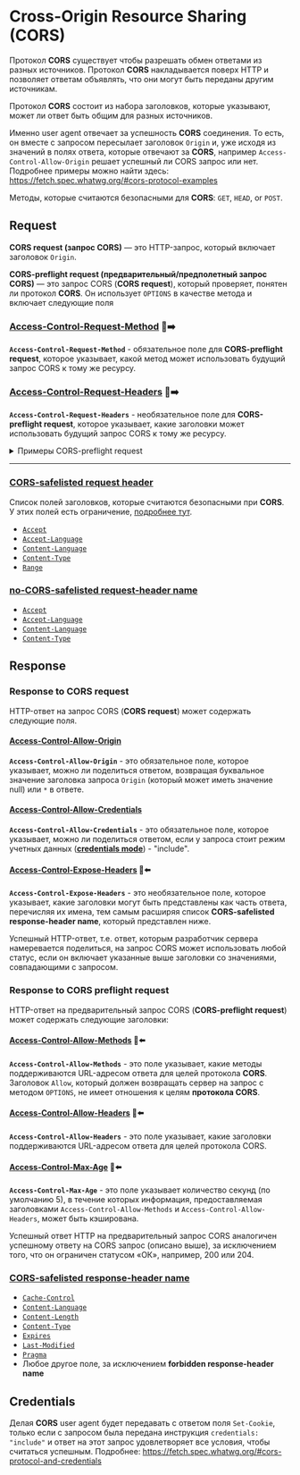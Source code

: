 # Cross-Origin Resource Sharing (CORS)

Протокол **CORS** существует чтобы разрешать обмен ответами из разных источников. Протокол **CORS** накладывается поверх HTTP и позволяет ответам объявлять, что они могут быть переданы другим источникам.

Протокол **CORS** состоит из набора заголовков, которые указывают, может ли ответ быть общим для разных источников.

Именно user agent отвечает за успешность **CORS** соединения. То есть, он вместе с запросом пересылает заголовок `Origin` и, уже исходя из значений в полях ответа, которые отвечают за **CORS**, например `Access-Control-Allow-Origin` решает успешный ли CORS запрос или нет.
Подробнее примеры можно найти здесь: https://fetch.spec.whatwg.org/#cors-protocol-examples

Методы, которые считаются безопасными для **CORS**: `GET`, `HEAD`, or `POST`.

## Request

**CORS request (запрос CORS)** — это HTTP-запрос, который включает заголовок `Origin`.

**CORS-preflight request (предварительный/предполетный запрос CORS)** — это запрос CORS (**CORS request**), который проверяет, понятен ли протокол **CORS**. Он использует `OPTIONS` в качестве метода и включает следующие поля

### [Access-Control-Request-Method](https://fetch.spec.whatwg.org/#http-access-control-request-method) 🎩➡️

**`Access-Control-Request-Method`** - обязательное поле для **CORS-preflight request**, которое указывает, какой метод может использовать будущий запрос CORS к тому же ресурсу.

### [Access-Control-Request-Headers](https://fetch.spec.whatwg.org/#http-access-control-request-method) 🎩➡️

**`Access-Control-Request-Headers`** - необязательное поле для **CORS-preflight request**, которое указывает, какие заголовки может использовать будущий запрос CORS к тому же ресурсу.

<details>
<summary>Примеры CORS-preflight request</summary>

<p>

![youtube.com - CORS preflight request example](../assets/cors/cors-preflight-request-youtube.png)

![binance.com - CORS preflight request example](../assets/cors/cors-preflight-request-binance.png)


</p>

</details>

___

### [CORS-safelisted request header](https://fetch.spec.whatwg.org/#cors-safelisted-request-header)

Список полей заголовков, которые считаются безопасными при **CORS**. У этих полей есть ограничение, [подробнее тут](https://fetch.spec.whatwg.org/#cors-safelisted-request-header).

- [`Accept`](https://www.rfc-editor.org/rfc/rfc9110#section-12.5.1)
- [`Accept-Language`](https://www.rfc-editor.org/rfc/rfc9110#section-12.5.4)
- [`Content-Language`](https://www.rfc-editor.org/rfc/rfc9110#section-8.5)
- [`Content-Type`](https://www.rfc-editor.org/rfc/rfc9110#section-8.3)
- [`Range`](https://www.rfc-editor.org/rfc/rfc9110#section-14.2)

### [no-CORS-safelisted request-header name](https://fetch.spec.whatwg.org/#no-cors-safelisted-request-header-name)

- [`Accept`](https://www.rfc-editor.org/rfc/rfc9110#section-12.5.1)
- [`Accept-Language`](https://www.rfc-editor.org/rfc/rfc9110#section-12.5.4)
- [`Content-Language`](https://www.rfc-editor.org/rfc/rfc9110#section-8.5)
- [`Content-Type`](https://www.rfc-editor.org/rfc/rfc9110#section-8.3)


## Response

### Response to CORS request

HTTP-ответ на запрос CORS (**CORS request**) может содержать следующие поля.

#### [Access-Control-Allow-Origin](https://fetch.spec.whatwg.org/#http-access-control-allow-origin)
**`Access-Control-Allow-Origin`** - это обязательное поле, которое указывает, можно ли поделиться ответом, возвращая буквальное значение заголовка запроса `Origin` (который может иметь значение null) или `*` в ответе.

#### [Access-Control-Allow-Credentials](https://fetch.spec.whatwg.org/#http-access-control-allow-credentials)
**`Access-Control-Allow-Credentials`** - это обязательное поле, которое указывает, можно ли поделиться ответом, если у запроса стоит режим учетных данных ([**credentials mode**](https://fetch.spec.whatwg.org/#concept-request-credentials-mode)) - "include".

#### [Access-Control-Expose-Headers](https://fetch.spec.whatwg.org/#http-access-control-expose-headers) 🎩⬅️
**`Access-Control-Expose-Headers`** - это необязательное поле, которое указывает, какие заголовки могут быть представлены как часть ответа, перечисляя их имена, тем самым расширяя список **CORS-safelisted response-header name**, который представлен ниже.


Успешный HTTP-ответ, т.е. ответ, которым разработчик сервера намеревается поделиться, на запрос CORS может использовать любой статус, если он включает указанные выше заголовки со значениями, совпадающими с запросом.


### Response to CORS preflight request

HTTP-ответ на предварительный запрос CORS (**CORS-preflight request**) может содержать следующие заголовки:

#### [Access-Control-Allow-Methods](https://fetch.spec.whatwg.org/#http-access-control-allow-methods) 🎩⬅️
**`Access-Control-Allow-Methods`** - это поле указывает, какие методы поддерживаются URL-адресом ответа для целей протокола **CORS**. Заголовок `Allow`, который должен возвращать сервер на запрос с методом `OPTIONS`, не имеет отношения к целям **протокола CORS**.

#### [Access-Control-Allow-Headers](https://fetch.spec.whatwg.org/#http-access-control-allow-headers) 🎩⬅️
**`Access-Control-Allow-Headers`** - это поле указывает, какие заголовки поддерживаются URL-адресом ответа для целей протокола CORS.

#### [Access-Control-Max-Age](https://fetch.spec.whatwg.org/#http-access-control-max-age) 🎩⬅️
**`Access-Control-Max-Age`** - это поле указывает количество секунд (по умолчанию 5), в течение которых информация, предоставляемая заголовками `Access-Control-Allow-Methods` и `Access-Control-Allow-Headers`, может быть кэширована.

Успешный ответ HTTP на предварительный запрос CORS аналогичен успешному ответу на CORS запрос (описано выше), за исключением того, что он ограничен статусом «ОК», например, 200 или 204.



### [CORS-safelisted response-header name](https://fetch.spec.whatwg.org/#cors-safelisted-response-header-name)

- [`Cache-Control`](https://www.rfc-editor.org/rfc/rfc9111#name-cache-control)
- [`Content-Language`](https://www.rfc-editor.org/rfc/rfc9110#section-8.5)
- [`Content-Length`](https://www.rfc-editor.org/rfc/rfc9110#name-content-length)
- [`Content-Type`](https://www.rfc-editor.org/rfc/rfc9110#section-8.3)
- [`Expires`](https://www.rfc-editor.org/rfc/rfc9111#name-expires)
- [`Last-Modified`](https://www.rfc-editor.org/rfc/rfc9110.html#name-last-modified)
- [`Pragma`](https://www.rfc-editor.org/rfc/rfc9111#name-pragma)
- Любое другое поле, за исключением **forbidden response-header name**


## Credentials

Делая **CORS** user agent будет передавать с ответом поля `Set-Cookie`, только если с запросом была передана инструкция `credentials: "include"` и ответ на этот запрос удовлетворяет все условия, чтобы считаться успешным. Подробнее: https://fetch.spec.whatwg.org/#cors-protocol-and-credentials

